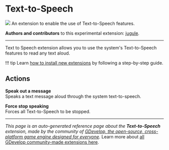 # Text-to-Speech

<img src="https://resources.gdevelop-app.com/assets/Icons/Line Hero Pack/Master/SVG/Users/Users_user_chat_talk.svg" class="extension-icon"></img>
An extension to enable the use of Text-to-Speech features.

**Authors and contributors** to this experimental extension: [jugule](https://gd.games/jugule).

---

Text to Speech extension allows you to use the system's Text-to-Speech features to read any text aloud.

!!! tip
    Learn [how to install new extensions](/gdevelop5/extensions/search) by following a step-by-step guide.

## Actions

**Speak out a message**  
Speaks a text message aloud through the system text-to-speech.

**Force stop speaking**  
Forces all Text-to-Speech to be stopped.




---

*This page is an auto-generated reference page about the **Text-to-Speech** extension, made by the community of [GDevelop, the open-source, cross-platform game engine designed for everyone](https://gdevelop.io/).* Learn more about [all GDevelop community-made extensions here](/gdevelop5/extensions).